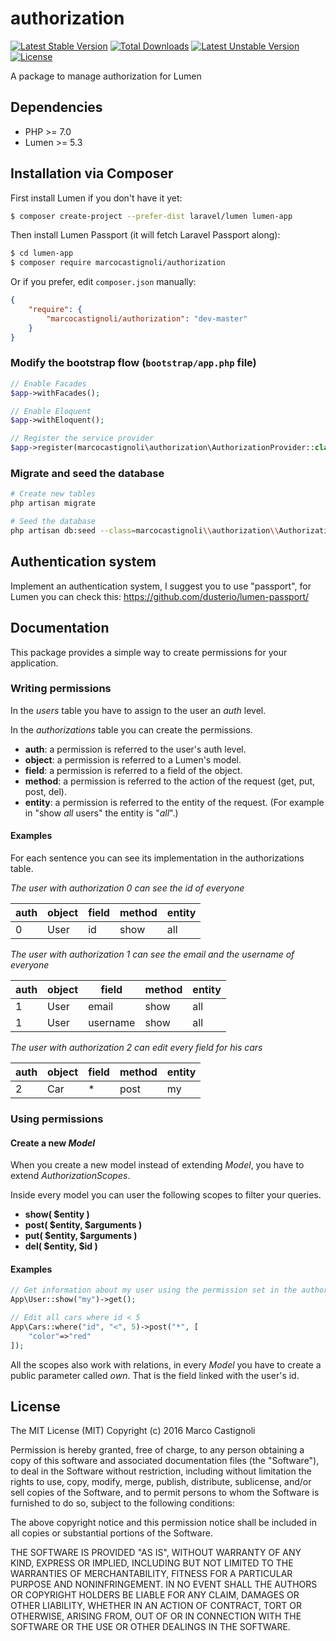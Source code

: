 # authorization
[![Latest Stable Version](https://poser.pugx.org/marcocastignoli/authorization/version)](https://packagist.org/packages/marcocastignoli/authorization)
[![Total Downloads](https://poser.pugx.org/marcocastignoli/authorization/downloads)](https://packagist.org/packages/marcocastignoli/authorization)
[![Latest Unstable Version](https://poser.pugx.org/marcocastignoli/authorization/v/unstable)](//packagist.org/packages/marcocastignoli/authorization)
[![License](https://poser.pugx.org/marcocastignoli/authorization/license)](https://packagist.org/packages/marcocastignoli/authorization)

A package to manage authorization for Lumen

## Dependencies

* PHP >= 7.0
* Lumen >= 5.3

## Installation via Composer

First install Lumen if you don't have it yet:
```bash
$ composer create-project --prefer-dist laravel/lumen lumen-app
```

Then install Lumen Passport (it will fetch Laravel Passport along):

```bash
$ cd lumen-app
$ composer require marcocastignoli/authorization
```

Or if you prefer, edit `composer.json` manually:

```json
{
    "require": {
        "marcocastignoli/authorization": "dev-master"
    }
}
```

### Modify the bootstrap flow (```bootstrap/app.php``` file)

```php
// Enable Facades
$app->withFacades();

// Enable Eloquent
$app->withEloquent();

// Register the service provider
$app->register(marcocastignoli\authorization\AuthorizationProvider::class);
```

### Migrate and seed the database

```bash
# Create new tables
php artisan migrate

# Seed the database
php artisan db:seed --class=marcocastignoli\\authorization\\AuthorizationSeeder
```

## Authentication system
Implement an authentication system, I suggest you to use "passport", for Lumen you can check this: https://github.com/dusterio/lumen-passport/

## Documentation
This package provides a simple way to create permissions for your application.

### Writing permissions

In the _users_ table you have to assign to the user an _auth_ level.

In the _authorizations_ table you can create the permissions.
- **auth**: a permission is referred to the user's auth level.
- **object**: a permission is referred to a Lumen's model.
- **field**: a permission is referred to a field of the object.
- **method**: a permission is referred to the action of the request (get, put, post, del).
- **entity**: a permission is referred to the entity of the request. (For example in "show _all_ users" the entity is "_all_".)


#### Examples
For each sentence you can see its implementation in the authorizations table.

_The user with authorization 0 can see the id of everyone_

| auth | object | field                    | method  | entity |
|------|--------|--------------------------|---------|--------|
| 0    | User   | id	                   | show    | all    |

_The user with authorization 1 can see the email and the username of everyone_

| auth | object | field                    | method  | entity |
|------|--------|--------------------------|---------|--------|
| 1    | User   | email          		   | show    | all    |
| 1    | User   | username         		   | show    | all    |

_The user with authorization 2 can edit every field for his cars_

| auth | object | field                    | method  | entity |
|------|--------|--------------------------|---------|--------|
| 2    | Car    | *                        | post    | my     |

### Using permissions

#### Create a new _Model_
When you create a new model instead of extending _Model_, you have to extend _AuthorizationScopes_.

Inside every model you can user the following scopes to filter your queries.
- **show( $entity )**
- **post( $entity, $arguments )**
- **put( $entity, $arguments )**
- **del( $entity, $id )**

#### Examples
```PHP
// Get information about my user using the permission set in the authorizations table
App\User::show("my")->get();

// Edit all cars where id < 5
App\Cars::where("id", "<", 5)->post("*", [
    "color"=>"red"
]);
```
All the scopes also work with relations, in every _Model_ you have to create a public parameter called _own_. That is the field linked with the user's id.

## License

The MIT License (MIT)
Copyright (c) 2016 Marco Castignoli

Permission is hereby granted, free of charge, to any person obtaining a copy of this software and associated documentation files (the "Software"), to deal in the Software without restriction, including without limitation the rights to use, copy, modify, merge, publish, distribute, sublicense, and/or sell copies of the Software, and to permit persons to whom the Software is furnished to do so, subject to the following conditions:

The above copyright notice and this permission notice shall be included in all copies or substantial portions of the Software.

THE SOFTWARE IS PROVIDED "AS IS", WITHOUT WARRANTY OF ANY KIND, EXPRESS OR IMPLIED, INCLUDING BUT NOT LIMITED TO THE WARRANTIES OF MERCHANTABILITY, FITNESS FOR A PARTICULAR PURPOSE AND NONINFRINGEMENT. IN NO EVENT SHALL THE AUTHORS OR COPYRIGHT HOLDERS BE LIABLE FOR ANY CLAIM, DAMAGES OR OTHER LIABILITY, WHETHER IN AN ACTION OF CONTRACT, TORT OR OTHERWISE, ARISING FROM, OUT OF OR IN CONNECTION WITH THE SOFTWARE OR THE USE OR OTHER DEALINGS IN THE SOFTWARE.
